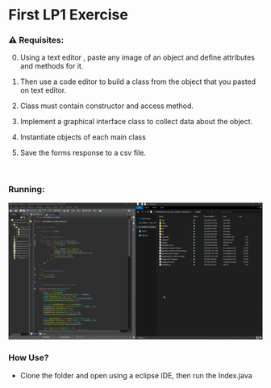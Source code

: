 # First LP1 Exercise 

### :warning: Requisites:

0. Using a text editor , paste any image of an object and define attributes and methods for it.

0. Then use a code editor to build a class from the object that you pasted on text editor.

0. Class must contain constructor and access method.

0. Implement a graphical interface class to collect data about the object.

0. Instantiate objects of each main class

0. Save the forms response to a csv file. 

<br>

### Running:

<img src="https://github.com/LucasACES/E1_LP1/blob/master/ExtraContent/example.gif">



### How Use?
- Clone the folder and open using a eclipse IDE, then run the Index.java
